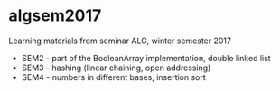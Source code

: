 # algsem2017
Learning materials from seminar ALG, winter semester 2017

* SEM2 - part of the BooleanArray implementation, double linked list
* SEM3 - hashing (linear chaining, open addressing)
* SEM4 - numbers in different bases, insertion sort